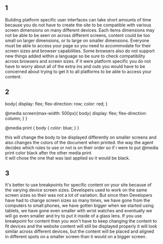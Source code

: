 ## 1
Building platform specific user interfaces can take short amounts of time because you do not have to create the site to be 
compatible with various screen dimensions on many different devices. Each items dimensions may not be able to be seen 
on across different screens, content could be too small on larger dimensions, or to large on smaller dimensions. 
Everyone must be able to access your page so you need to accommodate for their screen sizes and browser capabilities. 
Some browsers also do not support new things added within a language so be sure to check compatibility across browsers and screen sizes.
if it were platform specific you do not have to worry about all of the extra ins and outs you would have to be concerned about trying to get it to 
all platforms to be able to access your content.

## 2

body{
  display: flex;
  flex-direction: row;
  color: red;
}

@media screen(max-width: 500px){
  body{
    display: flex;
    flex-direction: column;
  }
  }  



  @media print {
    body {
      color: blue;
    }
  }

 this will change the body to be displayed differently on smaller screens and also changes the colors of the document when printed.
 the way the agent decides which rules to use or not is on their order so if i were to put @media print color black after the other media print  
 it will chose the one that was last applied so it would be black.

## 3
It's better to use breakpoints for specific content on your site because of the varying device screen sizes.
Developers used to work on the same screen sizes so their was not a lot of variation. But  since then Developers have had to change screen sizes so many times, 
we have gone from the computers to small phones, we have gotten bigger when we started using tablets, we have gone even smaller with wrist watches and
eventually we will go even smaller and try to put it inside of a glass lens. If you use breakpoint for content then you won't have to keep changing the 
content to fit devices and the website content will still be displayed properly it will look similar across different devices, but the content will be placed
and aligned in different spots on a smaller screen than it would on a bigger screen.
